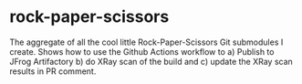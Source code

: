# rock-paper-scissors
The aggregate of all the cool little Rock-Paper-Scissors Git submodules I create.
Shows how to use the Github Actions workflow to 
a) Publish to JFrog Artifactory 
b) do XRay scan of the build and 
c) update the XRay scan results in PR comment.
